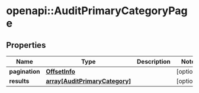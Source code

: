 # openapi::AuditPrimaryCategoryPage


## Properties
Name | Type | Description | Notes
------------ | ------------- | ------------- | -------------
**pagination** | [**OffsetInfo**](OffsetInfo.md) |  | [optional] 
**results** | [**array[AuditPrimaryCategory]**](AuditPrimaryCategory.md) |  | [optional] 


